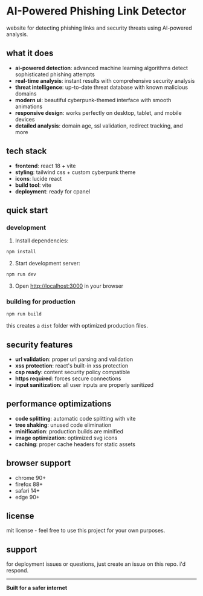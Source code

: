 # AI-Powered Phishing Link Detector

website for detecting phishing links and security threats using AI-powered analysis.

## what it does

- **ai-powered detection**: advanced machine learning algorithms detect sophisticated phishing attempts
- **real-time analysis**: instant results with comprehensive security analysis
- **threat intelligence**: up-to-date threat database with known malicious domains
- **modern ui**: beautiful cyberpunk-themed interface with smooth animations
- **responsive design**: works perfectly on desktop, tablet, and mobile devices
- **detailed analysis**: domain age, ssl validation, redirect tracking, and more

## tech stack

- **frontend**: react 18 + vite
- **styling**: tailwind css + custom cyberpunk theme
- **icons**: lucide react
- **build tool**: vite
- **deployment**: ready for cpanel

## quick start

### development

1. Install dependencies:
```bash
npm install
```

2. Start development server:
```bash
npm run dev
```

3. Open [http://localhost:3000](http://localhost:3000) in your browser

### building for production

```bash
npm run build
```

this creates a `dist` folder with optimized production files.

## security features

- **url validation**: proper url parsing and validation
- **xss protection**: react's built-in xss protection
- **csp ready**: content security policy compatible
- **https required**: forces secure connections
- **input sanitization**: all user inputs are properly sanitized

## performance optimizations

- **code splitting**: automatic code splitting with vite
- **tree shaking**: unused code elimination
- **minification**: production builds are minified
- **image optimization**: optimized svg icons
- **caching**: proper cache headers for static assets

## browser support

- chrome 90+
- firefox 88+
- safari 14+
- edge 90+

## license

mit license - feel free to use this project for your own purposes.

## support

for deployment issues or questions, just create an issue on this repo. i'd respond.

---

**Built for a safer internet**
